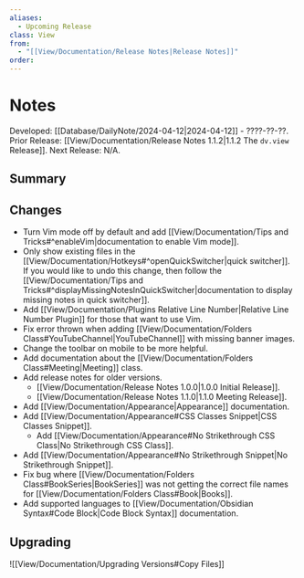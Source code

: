 ```yaml
---
aliases:
  - Upcoming Release
class: View
from:
  - "[[View/Documentation/Release Notes|Release Notes]]"
order:
---
```

# Notes

Developed: [[Database/DailyNote/2024-04-12|2024-04-12]] - ????-??-??.
Prior Release: [[View/Documentation/Release Notes 1.1.2|1.1.2 The `dv.view` Release]].
Next Release: N/A.

## Summary

## Changes

- Turn Vim mode off by default and add [[View/Documentation/Tips and Tricks#^enableVim|documentation to enable Vim mode]].
- Only show existing files in the [[View/Documentation/Hotkeys#^openQuickSwitcher|quick switcher]]. If you would like to undo this change, then follow the [[View/Documentation/Tips and Tricks#^displayMissingNotesInQuickSwitcher|documentation to display missing notes in quick switcher]].
- Add [[View/Documentation/Plugins Relative Line Number|Relative Line Number Plugin]] for those that want to use Vim.
- Fix error thrown when adding [[View/Documentation/Folders Class#YouTubeChannel|YouTubeChannel]] with missing banner images.
- Change the toolbar on mobile to be more helpful.
- Add documentation about the [[View/Documentation/Folders Class#Meeting|Meeting]] class.
- Add release notes for older versions.
    - [[View/Documentation/Release Notes 1.0.0|1.0.0 Initial Release]].
    - [[View/Documentation/Release Notes 1.1.0|1.1.0 Meeting Release]].
- Add [[View/Documentation/Appearance|Appearance]] documentation.
- Add [[View/Documentation/Appearance#CSS Classes Snippet|CSS Classes Snippet]].
    - Add [[View/Documentation/Appearance#No Strikethrough CSS Class|No Strikethrough CSS Class]].
- Add [[View/Documentation/Appearance#No Strikethrough Snippet|No Strikethrough Snippet]].
- Fix bug where [[View/Documentation/Folders Class#BookSeries|BookSeries]] was not getting the correct file names for [[View/Documentation/Folders Class#Book|Books]].
- Add supported languages to [[View/Documentation/Obsidian Syntax#Code Block|Code Block Syntax]] documentation.

## Upgrading

![[View/Documentation/Upgrading Versions#Copy Files]]

